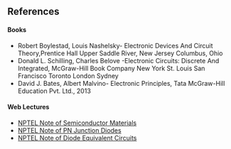 ## References
#### Books
-  Robert Boylestad, Louis Nashelsky- Electronic Devices And Circuit Theory,Prentice Hall Upper Saddle River, New Jersey Columbus, Ohio
- Donald L. Schilling, Charles Belove -Electronic Circuits: Discrete And Integrated, McGraw-Hill Book Company New York St. Louis San Francisco Toronto London Sydney
- David J. Bates, Albert Malvino- Electronic Principles, Tata McGraw-Hill Education Pvt. Ltd., 2013

#### Web Lectures
- [NPTEL Note of Semiconductor Materials](http://nptel.ac.in/courses/117103063)
- [NPTEL Note of PN Junction Diodes](http://nptel.ac.in/courses/117103063)
- [NPTEL Note of Diode Equivalent Circuits](http://nptel.ac.in/courses/117103063)

